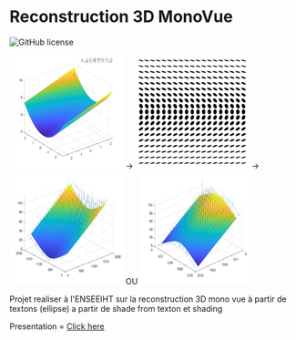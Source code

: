 # Reconstruction 3D MonoVue

![GitHub license](https://img.shields.io/github/license/naoutix/Reconstruction3D_MonoVue)

<img src="Generation_synthese/figure/forme.jpg" width ="200" height="200"/> ->
<img src="Generation_synthese/data/grille.png" width ="200" height="200"/> ->
<img src="Matlab_Shape_from_texture/figure/reconstruction_texton_1.jpg" width ="200" height="200"/> OU
<img src="Matlab_Shape_from_texture/figure/reconstruction_texton_2.jpg" width ="200" height="200"/>  

Projet realiser à l'ENSEEIHT sur la reconstruction 3D mono vue à partir de textons (ellipse) a partir de shade from texton et shading 

Presentation = [Click here](https://docs.google.com/presentation/d/1aVNoqoz0aDjyUjoWrCqfXS8aXDJRmCTfFYdGwxULujA/edit#slide=id.g10f852a8479_0_1281)